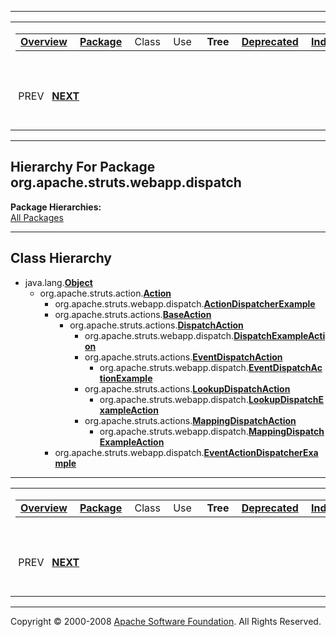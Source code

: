 ------------------------------------------------------------------------

<span id="navbar_top"></span> [](#skip-navbar_top "Skip navigation links")

<table>
<colgroup>
<col width="50%" />
<col width="50%" />
</colgroup>
<tbody>
<tr class="odd">
<td align="left"><span id="navbar_top_firstrow"></span>
<table>
<tbody>
<tr class="odd">
<td align="left"><a href="../../../../../overview-summary.html.md"><strong>Overview</strong></a> </td>
<td align="left"><a href="package-summary.html.md"><strong>Package</strong></a> </td>
<td align="left">Class </td>
<td align="left">Use </td>
<td align="left"> <strong>Tree</strong> </td>
<td align="left"><a href="../../../../../deprecated-list.html.md"><strong>Deprecated</strong></a> </td>
<td align="left"><a href="../../../../../index-all.html.md"><strong>Index</strong></a> </td>
<td align="left"><a href="../../../../../help-doc.html.md"><strong>Help</strong></a> </td>
</tr>
</tbody>
</table></td>
<td align="left"></td>
</tr>
<tr class="even">
<td align="left"> PREV   <a href="../../../../../org/apache/struts/webapp/examples/package-tree.html.md"><strong>NEXT</strong></a></td>
<td align="left"><a href="../../../../../index.html.md?org/apache/struts/webapp/dispatch/package-tree.html"><strong>FRAMES</strong></a>    <a href="package-tree.html"><strong>NO FRAMES</strong></a>    
<a href="../../../../../allclasses-noframe.html.md"><strong>All Classes</strong></a></td>
</tr>
</tbody>
</table>

<span id="skip-navbar_top"></span>

------------------------------------------------------------------------

Hierarchy For Package org.apache.struts.webapp.dispatch
-------------------------------------------------------

**Package Hierarchies:**  
[All Packages](../../../../../overview-tree.html.md)

------------------------------------------------------------------------

Class Hierarchy
---------------

-   java.lang.[**Object**](http://java.sun.com/j2se/1.4.2/docs/api/java/lang/Object.html.md?is-external=true "class or interface in java.lang")
    -   org.apache.struts.action.[**Action**](http://struts.apache.org/apidocs/org/apache/struts/action/Action.html.md?is-external=true "class or interface in org.apache.struts.action")
        -   org.apache.struts.webapp.dispatch.[**ActionDispatcherExample**](../../../../../org/apache/struts/webapp/dispatch/ActionDispatcherExample.html.md "class in org.apache.struts.webapp.dispatch")
        -   org.apache.struts.actions.[**BaseAction**](http://struts.apache.org/apidocs/org/apache/struts/actions/BaseAction.html.md?is-external=true "class or interface in org.apache.struts.actions")
            -   org.apache.struts.actions.[**DispatchAction**](http://struts.apache.org/apidocs/org/apache/struts/actions/DispatchAction.html.md?is-external=true "class or interface in org.apache.struts.actions")
                -   org.apache.struts.webapp.dispatch.[**DispatchExampleAction**](../../../../../org/apache/struts/webapp/dispatch/DispatchExampleAction.html.md "class in org.apache.struts.webapp.dispatch")
                -   org.apache.struts.actions.[**EventDispatchAction**](http://struts.apache.org/apidocs/org/apache/struts/actions/EventDispatchAction.html.md?is-external=true "class or interface in org.apache.struts.actions")
                    -   org.apache.struts.webapp.dispatch.[**EventDispatchActionExample**](../../../../../org/apache/struts/webapp/dispatch/EventDispatchActionExample.html.md "class in org.apache.struts.webapp.dispatch")
                -   org.apache.struts.actions.[**LookupDispatchAction**](http://struts.apache.org/apidocs/org/apache/struts/actions/LookupDispatchAction.html.md?is-external=true "class or interface in org.apache.struts.actions")
                    -   org.apache.struts.webapp.dispatch.[**LookupDispatchExampleAction**](../../../../../org/apache/struts/webapp/dispatch/LookupDispatchExampleAction.html.md "class in org.apache.struts.webapp.dispatch")
                -   org.apache.struts.actions.[**MappingDispatchAction**](http://struts.apache.org/apidocs/org/apache/struts/actions/MappingDispatchAction.html.md?is-external=true "class or interface in org.apache.struts.actions")
                    -   org.apache.struts.webapp.dispatch.[**MappingDispatchExampleAction**](../../../../../org/apache/struts/webapp/dispatch/MappingDispatchExampleAction.html.md "class in org.apache.struts.webapp.dispatch")
        -   org.apache.struts.webapp.dispatch.[**EventActionDispatcherExample**](../../../../../org/apache/struts/webapp/dispatch/EventActionDispatcherExample.html.md "class in org.apache.struts.webapp.dispatch")

------------------------------------------------------------------------

<span id="navbar_bottom"></span> [](#skip-navbar_bottom "Skip navigation links")

<table>
<colgroup>
<col width="50%" />
<col width="50%" />
</colgroup>
<tbody>
<tr class="odd">
<td align="left"><span id="navbar_bottom_firstrow"></span>
<table>
<tbody>
<tr class="odd">
<td align="left"><a href="../../../../../overview-summary.html.md"><strong>Overview</strong></a> </td>
<td align="left"><a href="package-summary.html.md"><strong>Package</strong></a> </td>
<td align="left">Class </td>
<td align="left">Use </td>
<td align="left"> <strong>Tree</strong> </td>
<td align="left"><a href="../../../../../deprecated-list.html.md"><strong>Deprecated</strong></a> </td>
<td align="left"><a href="../../../../../index-all.html.md"><strong>Index</strong></a> </td>
<td align="left"><a href="../../../../../help-doc.html.md"><strong>Help</strong></a> </td>
</tr>
</tbody>
</table></td>
<td align="left"></td>
</tr>
<tr class="even">
<td align="left"> PREV   <a href="../../../../../org/apache/struts/webapp/examples/package-tree.html.md"><strong>NEXT</strong></a></td>
<td align="left"><a href="../../../../../index.html.md?org/apache/struts/webapp/dispatch/package-tree.html"><strong>FRAMES</strong></a>    <a href="package-tree.html"><strong>NO FRAMES</strong></a>    
<a href="../../../../../allclasses-noframe.html.md"><strong>All Classes</strong></a></td>
</tr>
</tbody>
</table>

<span id="skip-navbar_bottom"></span>

------------------------------------------------------------------------

Copyright © 2000-2008 [Apache Software Foundation](http://www.apache.org/). All Rights Reserved.
